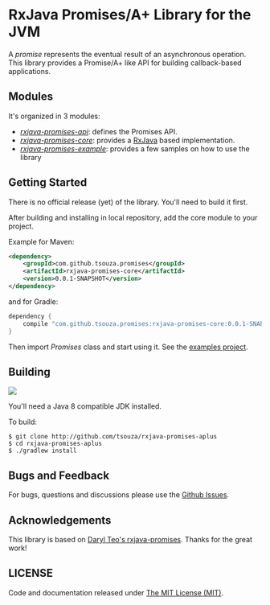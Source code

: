 # RxJava Promises/A+ Library for the JVM

A *promise* represents the eventual result of an asynchronous operation. This library provides a Promise/A+ like API for building callback-based applications.

## Modules

It's organized in 3 modules:

* *[rxjava-promises-api](https://github.com/tsouza/rxjava-promises-aplus/tree/master/rxjava-promises-api)*: defines the Promises API.
* *[rxjava-promises-core](https://github.com/tsouza/rxjava-promises-aplus/tree/master/rxjava-promises-core)*: provides a [RxJava](https://github.com/ReactiveX/RxJava) based implementation.
* *[rxjava-promises-example](https://github.com/tsouza/rxjava-promises-aplus/tree/master/rxjava-promises-example)*: provides a few samples on how to use the library

## Getting Started

There is no official release (yet) of the library. You'll need to build it first.

After building and installing in local repository, add the core module to your project.

Example for Maven:
```xml
<dependency>
    <groupId>com.github.tsouza.promises</groupId>
    <artifactId>rxjava-promises-core</artifactId>
    <version>0.0.1-SNAPSHOT</version>
</dependency>
```

and for Gradle:
```groovy
dependency {
    compile "com.github.tsouza.promises:rxjava-promises-core:0.0.1-SNAPSHOT"
}
```

Then import *Promises* class and start using it. See the [examples project](https://github.com/tsouza/rxjava-promises-aplus/tree/master/rxjava-promises-example).

## Building

<a href="https://travis-ci.org/tsouza/rxjava-promises-aplus/builds"><img src="https://travis-ci.org/tsouza/rxjava-promises-aplus.svg?branch=master"></a>

You'll need a Java 8 compatible JDK installed.

To build:
```
$ git clone http://github.com/tsouza/rxjava-promises-aplus
$ cd rxjava-promises-aplus
$ ./gradlew install
```

## Bugs and Feedback
For bugs, questions and discussions please use the [Github Issues](issues).

## Acknowledgements

This library is based on [Daryl Teo's rxjava-promises](https://github.com/darylteo/rxjava-promises). Thanks for the great work!

## LICENSE

Code and documentation released under [The MIT License (MIT)](LICENSE).
